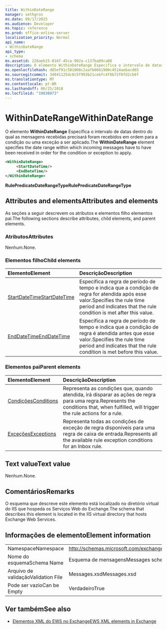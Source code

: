 ```yaml
---
title: WithinDateRange
manager: sethgros
ms.date: 09/17/2015
ms.audience: Developer
ms.topic: reference
ms.prod: office-online-server
localization_priority: Normal
api_name:
- WithinDateRange
api_type:
- schema
ms.assetid: 226aeb15-016f-45ca-992a-c137ba09ca08
description: O elemento WithinDateRange Especifica o intervalo de datas dentro do qual as mensagens recebidas precisará foram recebidos em ordem para a condição ou uma exceção a ser aplicado.
ms.openlocfilehash: d85ef91c581008c2aafb06b1900c4514aebacd65
ms.sourcegitcommit: 34041125dc8c5f993b21cebfc4f8b72f0fd2cb6f
ms.translationtype: MT
ms.contentlocale: pt-BR
ms.lasthandoff: 06/25/2018
ms.locfileid: "19838073"
---
```

# <a name="withindaterange"></a><span data-ttu-id="e181d-103">WithinDateRange</span><span class="sxs-lookup"><span data-stu-id="e181d-103">WithinDateRange</span></span>

<span data-ttu-id="e181d-104">O elemento **WithinDateRange** Especifica o intervalo de datas dentro do qual as mensagens recebidas precisará foram recebidos em ordem para a condição ou uma exceção a ser aplicado.</span><span class="sxs-lookup"><span data-stu-id="e181d-104">The **WithinDateRange** element specifies the date range within which incoming messages have to have been received in order for the condition or exception to apply.</span></span> 
  
```XML
<WithinDateRange>
     <StartDateTime/>
     <EndDateTime/>
</WithinDateRange>
```

 <span data-ttu-id="e181d-105">**RulePredicateDateRangeType**</span><span class="sxs-lookup"><span data-stu-id="e181d-105">**RulePredicateDateRangeType**</span></span>
## <a name="attributes-and-elements"></a><span data-ttu-id="e181d-106">Attributes and elements</span><span class="sxs-lookup"><span data-stu-id="e181d-106">Attributes and elements</span></span>

<span data-ttu-id="e181d-107">As seções a seguir descrevem os atributos e elementos filho elementos pai.</span><span class="sxs-lookup"><span data-stu-id="e181d-107">The following sections describe attributes, child elements, and parent elements.</span></span>
  
### <a name="attributes"></a><span data-ttu-id="e181d-108">Atributos</span><span class="sxs-lookup"><span data-stu-id="e181d-108">Attributes</span></span>

<span data-ttu-id="e181d-109">Nenhum.</span><span class="sxs-lookup"><span data-stu-id="e181d-109">None.</span></span>
  
### <a name="child-elements"></a><span data-ttu-id="e181d-110">Elementos filho</span><span class="sxs-lookup"><span data-stu-id="e181d-110">Child elements</span></span>

|<span data-ttu-id="e181d-111">**Elemento**</span><span class="sxs-lookup"><span data-stu-id="e181d-111">**Element**</span></span>|<span data-ttu-id="e181d-112">**Descrição**</span><span class="sxs-lookup"><span data-stu-id="e181d-112">**Description**</span></span>|
|:-----|:-----|
|[<span data-ttu-id="e181d-113">StartDateTime</span><span class="sxs-lookup"><span data-stu-id="e181d-113">StartDateTime</span></span>](startdatetime.md) <br/> |<span data-ttu-id="e181d-114">Especifica a regra de período de tempo e indica que a condição de regra for atendida após esse valor.</span><span class="sxs-lookup"><span data-stu-id="e181d-114">Specifies the rule time period and indicates that the rule condition is met after this value.</span></span>  <br/> |
|[<span data-ttu-id="e181d-115">EndDateTime</span><span class="sxs-lookup"><span data-stu-id="e181d-115">EndDateTime</span></span>](enddatetime.md) <br/> |<span data-ttu-id="e181d-116">Especifica a regra de período de tempo e indica que a condição de regra é atendida antes que esse valor.</span><span class="sxs-lookup"><span data-stu-id="e181d-116">Specifies the rule time period and indicates that the rule condition is met before this value.</span></span>  <br/> |
   
### <a name="parent-elements"></a><span data-ttu-id="e181d-117">Elementos pai</span><span class="sxs-lookup"><span data-stu-id="e181d-117">Parent elements</span></span>

|<span data-ttu-id="e181d-118">**Elemento**</span><span class="sxs-lookup"><span data-stu-id="e181d-118">**Element**</span></span>|<span data-ttu-id="e181d-119">**Descrição**</span><span class="sxs-lookup"><span data-stu-id="e181d-119">**Description**</span></span>|
|:-----|:-----|
|[<span data-ttu-id="e181d-120">Condições</span><span class="sxs-lookup"><span data-stu-id="e181d-120">Conditions</span></span>](conditions.md) <br/> |<span data-ttu-id="e181d-121">Representa as condições que, quando atendida, irá disparar as ações de regra para uma regra.</span><span class="sxs-lookup"><span data-stu-id="e181d-121">Represents the conditions that, when fulfilled, will trigger the rule actions for a rule.</span></span>  <br/> |
|[<span data-ttu-id="e181d-122">Exceções</span><span class="sxs-lookup"><span data-stu-id="e181d-122">Exceptions</span></span>](exceptions.md) <br/> |<span data-ttu-id="e181d-123">Representa todas as condições de exceção de regra disponíveis para uma regra de caixa de entrada.</span><span class="sxs-lookup"><span data-stu-id="e181d-123">Represents all the available rule exception conditions for an Inbox rule.</span></span>  <br/> |
   
## <a name="text-value"></a><span data-ttu-id="e181d-124">Text value</span><span class="sxs-lookup"><span data-stu-id="e181d-124">Text value</span></span>

<span data-ttu-id="e181d-125">Nenhum.</span><span class="sxs-lookup"><span data-stu-id="e181d-125">None.</span></span>
  
## <a name="remarks"></a><span data-ttu-id="e181d-126">Comentários</span><span class="sxs-lookup"><span data-stu-id="e181d-126">Remarks</span></span>

<span data-ttu-id="e181d-127">O esquema que descreve este elemento está localizado no diretório virtual do IIS que hospeda os Serviços Web do Exchange.</span><span class="sxs-lookup"><span data-stu-id="e181d-127">The schema that describes this element is located in the IIS virtual directory that hosts Exchange Web Services.</span></span>
  
## <a name="element-information"></a><span data-ttu-id="e181d-128">Informações de elemento</span><span class="sxs-lookup"><span data-stu-id="e181d-128">Element information</span></span>

|||
|:-----|:-----|
|<span data-ttu-id="e181d-129">Namespace</span><span class="sxs-lookup"><span data-stu-id="e181d-129">Namespace</span></span>  <br/> |http://schemas.microsoft.com/exchange/services/2006/messages  <br/> |
|<span data-ttu-id="e181d-130">Nome do esquema</span><span class="sxs-lookup"><span data-stu-id="e181d-130">Schema Name</span></span>  <br/> |<span data-ttu-id="e181d-131">Esquema de mensagens</span><span class="sxs-lookup"><span data-stu-id="e181d-131">Messages schema</span></span>  <br/> |
|<span data-ttu-id="e181d-132">Arquivo de validação</span><span class="sxs-lookup"><span data-stu-id="e181d-132">Validation File</span></span>  <br/> |<span data-ttu-id="e181d-133">Messages.xsd</span><span class="sxs-lookup"><span data-stu-id="e181d-133">Messages.xsd</span></span>  <br/> |
|<span data-ttu-id="e181d-134">Pode ser vazio</span><span class="sxs-lookup"><span data-stu-id="e181d-134">Can be Empty</span></span>  <br/> |<span data-ttu-id="e181d-135">Verdadeiro</span><span class="sxs-lookup"><span data-stu-id="e181d-135">True</span></span>  <br/> |
   
## <a name="see-also"></a><span data-ttu-id="e181d-136">Ver também</span><span class="sxs-lookup"><span data-stu-id="e181d-136">See also</span></span>



- [<span data-ttu-id="e181d-137">Elementos XML do EWS no Exchange</span><span class="sxs-lookup"><span data-stu-id="e181d-137">EWS XML elements in Exchange</span></span>](ews-xml-elements-in-exchange.md)

